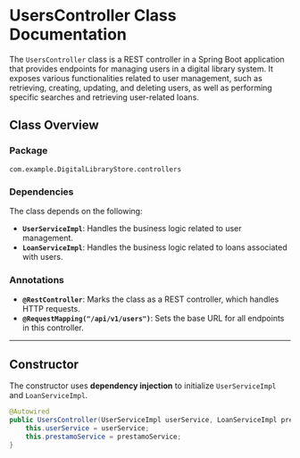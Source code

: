 # UsersController Class Documentation

The `UsersController` class is a REST controller in a Spring Boot application that provides endpoints for managing users in a digital library system. It exposes various functionalities related to user management, such as retrieving, creating, updating, and deleting users, as well as performing specific searches and retrieving user-related loans.

## Class Overview

### Package
`com.example.DigitalLibraryStore.controllers`

### Dependencies
The class depends on the following:
- **`UserServiceImpl`**: Handles the business logic related to user management.
- **`LoanServiceImpl`**: Handles the business logic related to loans associated with users.

### Annotations
- **`@RestController`**: Marks the class as a REST controller, which handles HTTP requests.
- **`@RequestMapping("/api/v1/users")`**: Sets the base URL for all endpoints in this controller.

---

## Constructor
The constructor uses **dependency injection** to initialize `UserServiceImpl` and `LoanServiceImpl`.

```java
@Autowired
public UsersController(UserServiceImpl userService, LoanServiceImpl prestamoService) {
    this.userService = userService;
    this.prestamoService = prestamoService;
}
